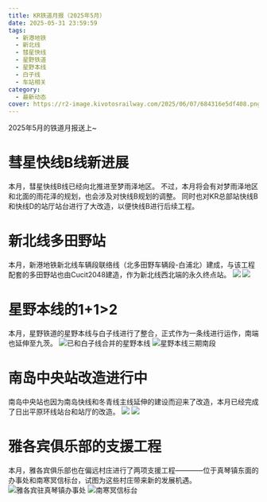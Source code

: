```yaml
---
title: KR铁道月报（2025年5月）
date: 2025-05-31 23:59:59
tags:
  - 新港地铁
  - 新北线
  - 彗星快线
  - 星野铁道
  - 星野本线
  - 白子线
  - 车站相关
category:
  - 最新动态
cover: https://r2-image.kivotosrailway.com/2025/06/07/684316e5df408.png
---
```

2025年5月的铁道月报送上~

# 彗星快线B线新进展
本月，彗星快线B线已经向北推进至梦雨泽地区。
不过，本月将会有对梦雨泽地区和北面的雨花泽的规划，也会涉及对快线B规划的调整。
同时也对KR总部站快线B和快线D的站厅站台进行了大改造，以便快线B进行后续工程。

# 新北线多田野站
本月，新港地铁新北线车辆段联络线（北多田野车辆段-白浦北）建成，与该工程配套的多田野站也由Cucit2048建造，作为新北线西北端的永久终点站。
![](https://r2-image.kivotosrailway.com/2025/06/06/6842b77a626b9.png)
![](https://r2-image.kivotosrailway.com/2025/06/06/6842b77cae39d.png)

# 星野本线的1+1>2
本月，星野铁道的星野本线与白子线进行了整合，正式作为一条线进行运作，南端也延伸至九茨。
![已和白子线合并的星野本线](https://r2-image.kivotosrailway.com/2025/06/07/684319a1b696f.png)
![星野本线三期南段](https://r2-image.kivotosrailway.com/2025/06/07/684319a2a4024.png)

# 南岛中央站改造进行中
南岛中央站也因为南岛快线和冬青线主线延伸的建设而迎来了改造，本月已经完成了日出平原环线站台和站厅的改造。
![](https://r2-image.kivotosrailway.com/2025/06/07/684315911ed76.png)
![](https://r2-image.kivotosrailway.com/2025/06/07/68431599388e4.png)

# 雅各宾俱乐部的支援工程
本月，雅各宾俱乐部也在偏远村庄进行了两项支援工程————位于真琴镇东面的办事处和南寒冥信标台，试图为这些村庄带来新的发展机遇。
![雅各宾驻真琴镇办事处](https://r2-image.kivotosrailway.com/2025/06/07/684315b29a446.png)
![南寒冥信标台](https://r2-image.kivotosrailway.com/2025/06/07/684315b7983ad.png)